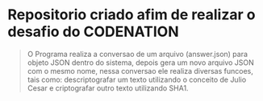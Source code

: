 # Repositorio criado afim de realizar o desafio do CODENATION
> O Programa realiza a conversao de um arquivo (answer.json) para objeto JSON dentro do sistema, depois gera um novo arquivo JSON com o mesmo nome, nessa conversao ele realiza diversas funcoes, tais como: descriptografar um texto utilizando o conceito de Julio Cesar e criptografar outro texto utilizando SHA1.
